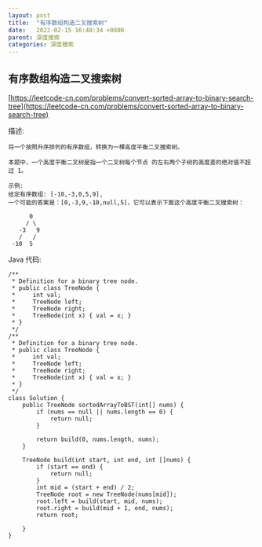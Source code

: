 ```yaml
---
layout: post
title:  "有序数组构造二叉搜索树"
date:   2022-02-15 16:48:34 +0800
parent: 深度搜索
categories: 深度搜索
---
```


## 有序数组构造二叉搜索树
[https://leetcode-cn.com/problems/convert-sorted-array-to-binary-search-tree](https://leetcode-cn.com/problems/convert-sorted-array-to-binary-search-tree)

描述:
```
将一个按照升序排列的有序数组，转换为一棵高度平衡二叉搜索树。

本题中，一个高度平衡二叉树是指一个二叉树每个节点 的左右两个子树的高度差的绝对值不超过 1。

示例:
给定有序数组: [-10,-3,0,5,9],
一个可能的答案是：[0,-3,9,-10,null,5]，它可以表示下面这个高度平衡二叉搜索树：

      0
     / \
   -3   9
   /   /
 -10  5
```
Java 代码:
```
/**
 * Definition for a binary tree node.
 * public class TreeNode {
 *     int val;
 *     TreeNode left;
 *     TreeNode right;
 *     TreeNode(int x) { val = x; }
 * }
 */
/**
 * Definition for a binary tree node.
 * public class TreeNode {
 *     int val;
 *     TreeNode left;
 *     TreeNode right;
 *     TreeNode(int x) { val = x; }
 * }
 */
class Solution {
    public TreeNode sortedArrayToBST(int[] nums) {
        if (nums == null || nums.length == 0) {
            return null;
        }
        
        return build(0, nums.length, nums);
    }

    TreeNode build(int start, int end, int []nums) {
        if (start == end) {
            return null;
        }
        int mid = (start + end) / 2;
        TreeNode root = new TreeNode(nums[mid]);
        root.left = build(start, mid, nums);
        root.right = build(mid + 1, end, nums);
        return root;
        
    }
}
```
